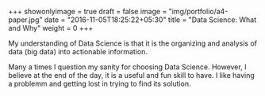 +++
showonlyimage = true
draft = false
image = "img/portfolio/a4-paper.jpg"
date = "2016-11-05T18:25:22+05:30"
title = "Data Science: What and Why"
weight = 0
+++

My understanding of Data Science is that it is the organizing and analysis of data (big data) into actionable information.
<!--more-->

Many a times I question my sanity for choosing Data Science. However, I believe at the end of the day, it is a useful and fun skill to have. I like having a problemm and getting lost in trying to find its solution.  
